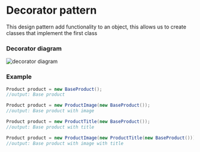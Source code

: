 # Decorator pattern

This design pattern add functionality to an object, this allows us to create classes that implement the first class



### Decorator diagram

![decorator diagram](https://i.imgur.com/syddKwO.jpg)



### Example

```java
Product product = new BaseProduct();
//output: Base product
```

```java
Product product = new ProductImage(new BaseProduct());
//output: Base product with image
```

```java
Product product = new ProductTitle(new BaseProduct());
//output: Base product with title
```

```java
Product product = new ProductImage(new ProductTitle(new BaseProduct()));
//output: Base product with image with title
```